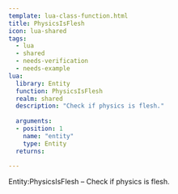 ```yaml
---
template: lua-class-function.html
title: PhysicsIsFlesh
icon: lua-shared
tags:
  - lua
  - shared
  - needs-verification
  - needs-example
lua:
  library: Entity
  function: PhysicsIsFlesh
  realm: shared
  description: "Check if physics is flesh."
  
  arguments:
  - position: 1
    name: "entity"
    type: Entity
  returns:
    
---
```


<div class="lua__search__keywords">
Entity:PhysicsIsFlesh &#x2013; Check if physics is flesh.
</div>
